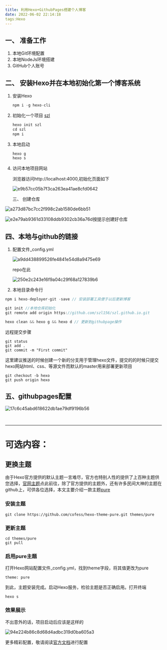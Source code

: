 ```yaml
---
title: 利用Hexo+GithubPages搭建个人博客
date: 2022-06-02 22:14:18
tags:Hexo
---
```


## 一、 准备工作

1. 本地Git环境配置
2. 本地NodeJs环境搭建
3. GitHub个人账号

## 二、 安装Hexo并在本地初始化第一个博客系统

1. 安装Hexo

   ```javascript
   npm i -g hexo-cli
   ```

2. 初始化一个项目 <u>szl</u>

   ```javascript
   hexo init szl
   cd szl
   npm i
   ```

3. 本地启动

   ```javascript
   hexo g
   hexo s
   ```

4. 访问本地项目网站

   浏览器访问http://localhost:4000,初始化页面如下

   ![e9b57cc05b7f3ca263ea41ae8cfd0642](C:/Users/%E7%9B%9B%E9%95%87%E6%A2%81/AppData/Local/Temp/utools.notes/e9b57cc05b7f3ca263ea41ae8cfd0642.png)

   三、 创建仓库

![a273d87bc7cc2f998c2ab1580de6bb51](C:/Users/%E7%9B%9B%E9%95%87%E6%A2%81/AppData/Local/Temp/utools.notes/a273d87bc7cc2f998c2ab1580de6bb51.png)

![e2e79ab9361d33108ddb9302cb36a76d](C:/Users/%E7%9B%9B%E9%95%87%E6%A2%81/AppData/Local/Temp/utools.notes/e2e79ab9361d33108ddb9302cb36a76d.png)按提示创建好仓库

## 四、本地与github的链接

1. 配置文件_config.yml

   ![a9dd438899526fe4841e54d8a9475e69](C:/Users/%E7%9B%9B%E9%95%87%E6%A2%81/AppData/Local/Temp/utools.notes/a9dd438899526fe4841e54d8a9475e69.png)

   repo在此

   ![250e2c243e16f9a04c29f68a127839b6](C:/Users/%E7%9B%9B%E9%95%87%E6%A2%81/AppData/Local/Temp/utools.notes/250e2c243e16f9a04c29f68a127839b6.png)

2. 本地目录命令行

```javascript
npm i hexo-deployer-git -save // 安装部署工具便于以后更新博客

git init //本地仓库初始化
git remote add origin https://github.com/szl156/szl.github.io.git
```

```javascript
hexo clean && hexo g && hexo d // 更新到githubpage操作
```

 远程提交步骤

```
git status
git add .
git commit -m "First commit"
```

这里建议推送的时候创建一个新的分支用于管理hexo文件，提交的的时候只提交hexo网站html、css、等源文件而默认的master用来部署更新项目

```
git checkout -b hexo
git push origin hexo
```

## 五、githubpages配置

![17c6c45abd618622db1ae79df9196b56](C:/Users/%E7%9B%9B%E9%95%87%E6%A2%81/AppData/Local/Temp/utools.notes/17c6c45abd618622db1ae79df9196b56.png)

<br/>

***

# 可选内容：

## 更换主题

 由于Hexo官方提供的默认主题一言难尽，官方也特别人性的提供了上百种主题供您选择，[官网主题](https://hexo.io/themes/)点此前往，除了官方提供的主题外，还有许多民间大神的主题在github上，可供各位选择，本文主要介绍一款主题[pure](https://github.com/cofess/hexo-theme-pure)

### 安装主题

```
git clone https://github.com/cofess/hexo-theme-pure.git themes/pure
```

### 更新主题

```
cd themes/pure
git pull
```

### 启用pure主题

打开Hexo网站配置文件_config.yml，找到theme字段，将其值更改为pure

```
theme: pure
```

到此，主题安装完成。启动Hexo服务，检验主题是否正确启用。打开终端

```
hexo s
```

### 效果展示

不出意外的话，项目启动后应该是这样的

![94e224b86c8d68d4adbc319d0ba605a3](C:/Users/%E7%9B%9B%E9%95%87%E6%A2%81/AppData/Local/Temp/utools.notes/94e224b86c8d68d4adbc319d0ba605a3.png)

更多精彩配置，敬请阅读[官方文档](https://github.com/cofess/hexo-theme-pure/blob/master/README.cn.md)进行配置
